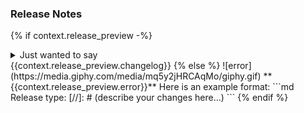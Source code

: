 <!-- ID: 878ae1db-766f-49c7-a1a8-59f7be1fee8f -->
### Release Notes
{% if context.release_preview -%}
<details>
<summary>Just wanted to say</summary>

![success](https://media.giphy.com/media/v1.Y2lkPTc5MGI3NjExMTlmYjI2N2M0Yjk3YzQwOGZjOTYzYWRlNjQwNjkwNWJiZmI2MzhjMyZlcD12MV9pbnRlcm5hbF9naWZzX2dpZklkJmN0PWc/1Z02vuppxP1Pa/giphy.gif)

</details> 
{{context.release_preview.changelog}}
{% else %}
![error](https://media.giphy.com/media/mq5y2jHRCAqMo/giphy.gif)
**{{context.release_preview.error}}**  
Here is an example format:
```md
Release type: <patch/minor/major>
[//]: # (describe your changes here...)
```
{% endif %}